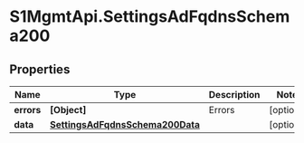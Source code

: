 # S1MgmtApi.SettingsAdFqdnsSchema200

## Properties
Name | Type | Description | Notes
------------ | ------------- | ------------- | -------------
**errors** | **[Object]** | Errors | [optional] 
**data** | [**SettingsAdFqdnsSchema200Data**](SettingsAdFqdnsSchema200Data.md) |  | [optional] 


